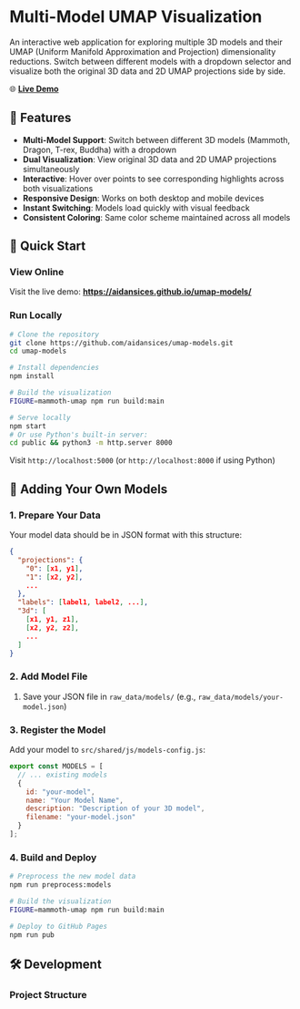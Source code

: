 # Multi-Model UMAP Visualization

An interactive web application for exploring multiple 3D models and their UMAP (Uniform Manifold Approximation and Projection) dimensionality reductions. Switch between different models with a dropdown selector and visualize both the original 3D data and 2D UMAP projections side by side.

🌐 **[Live Demo](https://aidansices.github.io/umap-models/)**

## 🎯 Features

- **Multi-Model Support**: Switch between different 3D models (Mammoth, Dragon, T-rex, Buddha) with a dropdown
- **Dual Visualization**: View original 3D data and 2D UMAP projections simultaneously
- **Interactive**: Hover over points to see corresponding highlights across both visualizations
- **Responsive Design**: Works on both desktop and mobile devices
- **Instant Switching**: Models load quickly with visual feedback
- **Consistent Coloring**: Same color scheme maintained across all models

## 🚀 Quick Start

### View Online
Visit the live demo: **https://aidansices.github.io/umap-models/**

### Run Locally
```bash
# Clone the repository
git clone https://github.com/aidansices/umap-models.git
cd umap-models

# Install dependencies
npm install

# Build the visualization
FIGURE=mammoth-umap npm run build:main

# Serve locally
npm start
# Or use Python's built-in server:
cd public && python3 -m http.server 8000
```

Visit `http://localhost:5000` (or `http://localhost:8000` if using Python)

## 📁 Adding Your Own Models

### 1. Prepare Your Data
Your model data should be in JSON format with this structure:
```json
{
  "projections": {
    "0": [x1, y1],
    "1": [x2, y2],
    ...
  },
  "labels": [label1, label2, ...],
  "3d": [
    [x1, y1, z1],
    [x2, y2, z2],
    ...
  ]
}
```

### 2. Add Model File
1. Save your JSON file in `raw_data/models/` (e.g., `raw_data/models/your-model.json`)

### 3. Register the Model
Add your model to `src/shared/js/models-config.js`:
```javascript
export const MODELS = [
  // ... existing models
  {
    id: "your-model",
    name: "Your Model Name",
    description: "Description of your 3D model",
    filename: "your-model.json"
  }
];
```

### 4. Build and Deploy
```bash
# Preprocess the new model data
npm run preprocess:models

# Build the visualization
FIGURE=mammoth-umap npm run build:main

# Deploy to GitHub Pages
npm run pub
```

## 🛠️ Development

### Project Structure